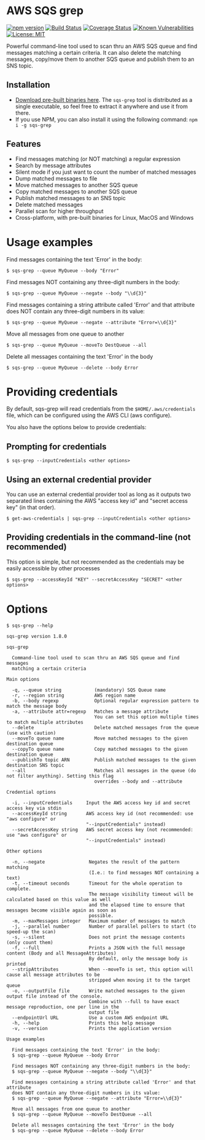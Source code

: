 # AWS SQS grep 
[![npm version](https://badge.fury.io/js/sqs-grep.svg)](https://badge.fury.io/js/sqs-grep)
[![Build Status](https://travis-ci.org/rodrigozr/sqs-grep.svg?branch=master)](https://travis-ci.org/rodrigozr/sqs-grep)
[![Coverage Status](https://coveralls.io/repos/github/rodrigozr/sqs-grep/badge.svg?branch=master)](https://coveralls.io/github/rodrigozr/sqs-grep?branch=master)
[![Known Vulnerabilities](https://snyk.io/test/github/rodrigozr/sqs-grep/badge.svg)](https://snyk.io/test/github/rodrigozr/sqs-grep)
[![License: MIT](https://img.shields.io/badge/License-MIT-green.svg)](https://opensource.org/licenses/MIT)

Powerful command-line tool used to scan thru an AWS SQS queue and find messages matching a certain criteria.
It can also delete the matching messages, copy/move them to another SQS queue and publish them to an SNS topic.

## Installation
* [Download pre-built binaries here](https://github.com/rodrigozr/sqs-grep/releases). The `sqs-grep` tool is distributed as a single executable, so feel free to extract it anywhere and use it from there.
* If you use NPM, you can also install it using the following command: `npm i -g sqs-grep`

## Features
* Find messages matching (or NOT matching) a regular expression
* Search by message attributes
* Silent mode if you just want to count the number of matched messages
* Dump matched messages to file
* Move matched messages to another SQS queue
* Copy matched messages to another SQS queue
* Publish matched messages to an SNS topic
* Delete matched messages
* Parallel scan for higher throughput
* Cross-platform, with pre-built binaries for Linux, MacOS and Windows

# Usage examples
Find messages containing the text 'Error' in the body:
```
$ sqs-grep --queue MyQueue --body "Error"
```

Find messages NOT containing any three-digit numbers in the body:
```
$ sqs-grep --queue MyQueue --negate --body "\\d{3}"
```

Find messages containing a string attribute called 'Error' and that attribute does NOT contain any three-digit numbers in its value:     
```
$ sqs-grep --queue MyQueue --negate --attribute "Error=\\d{3}"
```

Move all messages from one queue to another
```
$ sqs-grep --queue MyQueue --moveTo DestQueue --all
```

Delete all messages containing the text 'Error' in the body
```
$ sqs-grep --queue MyQueue --delete --body Error
```

# Providing credentials
By default, sqs-grep will read credentials from the `$HOME/.aws/credentials` file, which can be configured using the AWS CLI (aws configure).

You also have the options below to provide credentials:

## Prompting for credentials
```
$ sqs-grep --inputCredentials <other options>
```

## Using an external credential provider
You can use an external credential provider tool as long as it outputs two separated lines
containing the AWS "access key id" and "secret access key" (in that order).
```
$ get-aws-credentials | sqs-grep --inputCredentials <other options>
```

## Providing credentials in the command-line (not recommended)
This option is simple, but not recommended as the credentials may be easily accessible by other processes
```
$ sqs-grep --accessKeyId "KEY" --secretAccessKey "SECRET" <other options>
```

# Options
```
$ sqs-grep --help

sqs-grep version 1.8.0

sqs-grep

  Command-line tool used to scan thru an AWS SQS queue and find messages        
  matching a certain criteria                                                   

Main options

  -q, --queue string            (mandatory) SQS Queue name                                                    
  -r, --region string           AWS region name                                                               
  -b, --body regexp             Optional regular expression pattern to match the message body                 
  -a, --attribute attr=regexp   Matches a message attribute                                                   
                                You can set this option multiple times to match multiple attributes           
  --delete                      Delete matched messages from the queue (use with caution)                     
  --moveTo queue name           Move matched messages to the given destination queue                          
  --copyTo queue name           Copy matched messages to the given destination queue                          
  --publishTo topic ARN         Publish matched messages to the given destination SNS topic                   
  --all                         Matches all messages in the queue (do not filter anything). Setting this flag 
                                overrides --body and --attribute                                              

Credential options

  -i, --inputCredentials     Input the AWS access key id and secret access key via stdin                   
  --accessKeyId string       AWS access key id (not recommended: use "aws configure" or                    
                             "--inputCredentials" instead)                                                 
  --secretAccessKey string   AWS secret access key (not recommended: use "aws configure" or                
                             "--inputCredentials" instead)                                                 

Other options

  -n, --negate                Negates the result of the pattern matching                                    
                              (I.e.: to find messages NOT containing a text)                                
  -t, --timeout seconds       Timeout for the whole operation to complete.                                  
                              The message visibility timeout will be calculated based on this value as well 
                              and the elapsed time to ensure that messages become visible again as soon as  
                              possible.                                                                     
  -m, --maxMessages integer   Maximum number of messages to match                                           
  -j, --parallel number       Number of parallel pollers to start (to speed-up the scan)                    
  -s, --silent                Does not print the message contents (only count them)                         
  -f, --full                  Prints a JSON with the full message content (Body and all MessageAttributes)  
                              By default, only the message body is printed                                  
  --stripAttributes           When --moveTo is set, this option will cause all message attributes to be     
                              stripped when moving it to the target queue                                   
  -o, --outputFile file       Write matched messages to the given output file instead of the console.       
                              Combine with --full to have exact message reproduction, one per line in the   
                              output file                                                                   
  --endpointUrl URL           Use a custom AWS endpoint URL                                                 
  -h, --help                  Prints this help message                                                      
  -v, --version               Prints the application version                                                

Usage examples

  Find messages containing the text 'Error' in the body:                        
  $ sqs-grep --queue MyQueue --body Error                                       
                                                                                
  Find messages NOT containing any three-digit numbers in the body:             
  $ sqs-grep --queue MyQueue --negate --body "\\d{3}"                           
                                                                                
  Find messages containing a string attribute called 'Error' and that attribute 
  does NOT contain any three-digit numbers in its value:                        
  $ sqs-grep --queue MyQueue --negate --attribute "Error=\\d{3}"                
                                                                                
  Move all messages from one queue to another                                   
  $ sqs-grep --queue MyQueue --moveTo DestQueue --all                           
                                                                                
  Delete all messages containing the text 'Error' in the body                   
  $ sqs-grep --queue MyQueue --delete --body Error                              

```
